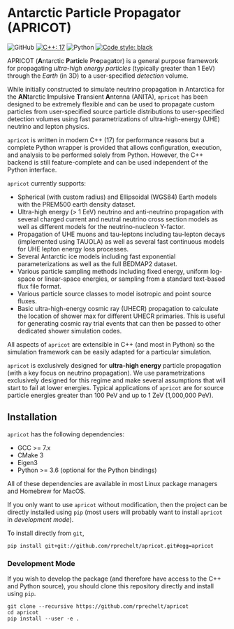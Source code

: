 # Antarctic Particle Propagator (APRICOT)

![GitHub](https://img.shields.io/github/license/rprechelt/apricot?logoColor=brightgreen)
[![C++: 17](https://img.shields.io/badge/C++-17-blue.svg)](https://en.cppreference.com/w/cpp/17)
![Python](https://img.shields.io/badge/python-3.6%20%7C%203.7%20%7C%203.8-blue)
[![Code style: black](https://img.shields.io/badge/code%20style-black-000000.svg)](https://github.com/psf/black)



APRICOT (**A**ntarctic **P**a**r**t**ic**le Pr**o**paga**t**or) is a general
purpose framework for propagating *ultra-high energy particles* (typically greater
than 1 EeV) through the *Earth* (in 3D) to a user-specified *detection* volume.

While initially constructed to simulate neutrino propagation in Antarctica for
the **AN**tarctic **I**mpulsive **T**ransient **A**ntenna (ANITA), `apricot` has
been designed to be extremely flexible and can be used to propagate custom
particles from user-specified source particle distributions to user-specified
detection volumes using fast parametrizations of ultra-high-energy (UHE)
neutrino and lepton physics.

`apricot` is written in modern C++ (17) for performance reasons but a complete Python
wrapper is provided that allows configuration, execution, and analysis to be
performed solely from Python. However, the C++ backend is still feature-complete
and can be used independent of the Python interface.

`apricot` currently supports:

* Spherical (with custom radius) and Ellipsoidal (WGS84) Earth models with the
  PREM500 earth density dataset.
* Ultra-high energy (> 1 EeV) neutrino and anti-neutrino propagation with several
  charged current and neutral neutrino cross section models as well as different
  models for the neutrino-nucleon Y-factor.
* Propagation of UHE muons and tau-leptons including tau-lepton decays
  (implemented using TAUOLA) as well as several fast continuous models for
  UHE lepton energy loss processes.
* Several Antarctic ice models including fast exponential parameterizations as
  well as the full BEDMAP2 dataset.
* Various particle sampling methods including fixed energy, uniform log-space or
  linear-space energies, or sampling from a standard text-based flux file
  format. 
* Various particle source classes to model isotropic and point source fluxes.
* Basic ultra-high-energy cosmic ray (UHECR) propagation to calculate the
  location of shower max for different UHECR primaries. This is useful for
  generating cosmic ray trial events that can then be passed to other dedicated
  shower simulation codes.

All aspects of `apricot` are extensible in C++ (and most in Python) so the simulation
framework can be easily adapted for a particular simulation.

`apricot` is exclusively designed for **ultra-high energy** particle propagation
(with a key focus on neutrino propagation). We use parametrizations exclusively
designed for this regime and make several assumptions that will start to fail at
lower energies. Typical applications of `apricot` are for source particle
energies greater than 100 PeV and up to 1 ZeV (1,000,000 PeV).

## Installation

`apricot` has the following dependencies:

- GCC >= 7.x 
- CMake 3
- Eigen3
- Python >= 3.6 (optional for the Python bindings)

All of these dependencies are available in most Linux package managers and
Homebrew for MacOS.

If you only want to use `apricot` without modification, then the project can be
directly installed using `pip` (most users will probably want to install
`apricot` in *development mode*).

To install directly from `git`,

``` shell
pip install git+git://github.com/rprechelt/apricot.git#egg=apricot
```

### Development Mode
If you wish to develop the package (and therefore have access to the C++ and
Python source), you should clone this repository directly and install using `pip`.

``` shell
git clone --recursive https://github.com/rprechelt/apricot
cd apricot
pip install --user -e .
```

